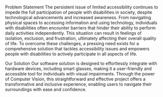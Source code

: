Problem Statement
The persistent issue of limited accessibility continues to impede the full participation of people with disabilities in society, despite technological advancements and increased awareness. From navigating physical spaces to accessing information and using technology, individuals with disabilities often encounter barriers that hinder their ability to perform daily activities independently. This situation can result in feelings of isolation, exclusion, and frustration, ultimately affecting their overall quality of life. To overcome these challenges, a pressing need exists for a comprehensive solution that tackles accessibility issues and empowers people with disabilities to actively participate in all aspects of life.


Our Solution
Our software solution is designed to effortlessly integrate with hardware devices, including smart glasses, making it a user-friendly and accessible tool for individuals with visual impairments. Through the power of Computer Vision, this straightforward and effective project offers a transformative and inclusive experience, enabling users to navigate their surroundings with ease and confidence.
